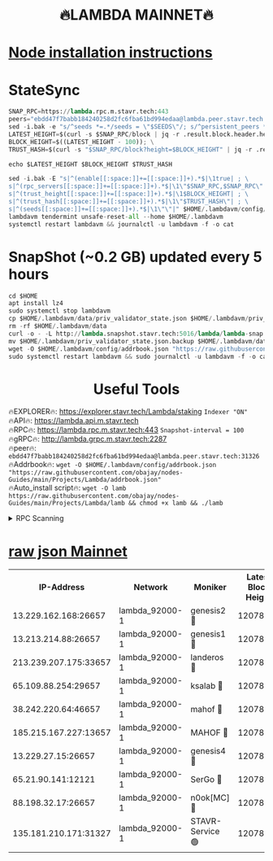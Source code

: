 <h1 align="center"> 🔥LAMBDA MAINNET🔥</h1>


[Node installation instructions](https://github.com/obajay/nodes-Guides/tree/main/Projects/Lambda)
=


# StateSync
```python
SNAP_RPC=https://lambda.rpc.m.stavr.tech:443
peers="ebdd47f7babb184240258d2fc6fba61bd994edaa@lambda.peer.stavr.tech:31326" 
sed -i.bak -e "s/^seeds *=.*/seeds = \"$SEEDS\"/; s/^persistent_peers *=.*/persistent_peers = \"$PEERS\"/" $HOME/.lambdavm/config/config.toml
LATEST_HEIGHT=$(curl -s $SNAP_RPC/block | jq -r .result.block.header.height); \
BLOCK_HEIGHT=$((LATEST_HEIGHT - 100)); \
TRUST_HASH=$(curl -s "$SNAP_RPC/block?height=$BLOCK_HEIGHT" | jq -r .result.block_id.hash)

echo $LATEST_HEIGHT $BLOCK_HEIGHT $TRUST_HASH

sed -i.bak -E "s|^(enable[[:space:]]+=[[:space:]]+).*$|\1true| ; \
s|^(rpc_servers[[:space:]]+=[[:space:]]+).*$|\1\"$SNAP_RPC,$SNAP_RPC\"| ; \
s|^(trust_height[[:space:]]+=[[:space:]]+).*$|\1$BLOCK_HEIGHT| ; \
s|^(trust_hash[[:space:]]+=[[:space:]]+).*$|\1\"$TRUST_HASH\"| ; \
s|^(seeds[[:space:]]+=[[:space:]]+).*$|\1\"\"|" $HOME/.lambdavm/config/config.toml
lambdavm tendermint unsafe-reset-all --home $HOME/.lambdavm
systemctl restart lambdavm && journalctl -u lambdavm -f -o cat

```
# SnapShot (~0.2 GB) updated every 5 hours
```python
cd $HOME
apt install lz4
sudo systemctl stop lambdavm
cp $HOME/.lambdavm/data/priv_validator_state.json $HOME/.lambdavm/priv_validator_state.json.backup
rm -rf $HOME/.lambdavm/data
curl -o - -L http://lambda.snapshot.stavr.tech:5016/lambda/lambda-snap.tar.lz4 | lz4 -c -d - | tar -x -C $HOME/.lambdavm --strip-components 2
mv $HOME/.lambdavm/priv_validator_state.json.backup $HOME/.lambdavm/data/priv_validator_state.json
wget -O $HOME/.lambdavm/config/addrbook.json "https://raw.githubusercontent.com/obajay/nodes-Guides/main/Projects/Lambda/addrbook.json"
sudo systemctl restart lambdavm && sudo journalctl -u lambdavm -f -o cat
```
 <h1 align="center"> Useful Tools</h1>

🔥EXPLORER🔥:      https://explorer.stavr.tech/Lambda/staking	        `Indexer "ON"` \
🔥API🔥: 			 		 https://lambda.api.m.stavr.tech \
🔥RPC🔥:           https://lambda.rpc.m.stavr.tech:443	              `Snapshot-interval = 100` \
🔥gRPC🔥:          http://lambda.grpc.m.stavr.tech:2287 \
🔥peer🔥:					 `ebdd47f7babb184240258d2fc6fba61bd994edaa@lambda.peer.stavr.tech:31326` \
🔥Addrbook🔥:    ```wget -O $HOME/.lambdavm/config/addrbook.json "https://raw.githubusercontent.com/obajay/nodes-Guides/main/Projects/Lambda/addrbook.json"``` \
🔥Auto_install script🔥: ```wget -O lamb https://raw.githubusercontent.com/obajay/nodes-Guides/main/Projects/Lambda/lamb && chmod +x lamb && ./lamb```


<details>
<summary>RPC Scanning</summary>

<h2 align="center"> We scan nodes in real time every 4 hours. And we provide the final result of RPC endpoints.
We cannot influence the operation of these nodes in any way. </h2>


```python
If Voting Power is higher than 0 --> then the Node is a validator of the network and may be subject to attack and be a potential threat to the chain.
```
```python
We marked such validators with a red symbol
```

</details>

[raw json Mainnet](https://rpc-check.lambm.stavr.tech/lambm/rpc-lambm-result.json)
=


<table><tr><th>IP-Address</th><th>Network</th><th>Moniker</th><th>Latest Block Height</th><th>Earliest Block Height</th><th>Catching Up</th><th>Tx Index</th><th>Voting Power</th><th>Scan Time</th></tr><tr><td>13.229.162.168:26657</td><td>lambda_92000-1</td><td>genesis2 🔴</td><td>12078799</td><td>1</td><td>False</td><td>on</td><td>15419054</td><td>2024-03-07T16:30:24.021828920UTC</td></tr><tr><td>13.213.214.88:26657</td><td>lambda_92000-1</td><td>genesis1 🔴</td><td>12078799</td><td>1</td><td>False</td><td>on</td><td>737835</td><td>2024-03-07T16:30:28.838030956UTC</td></tr><tr><td>213.239.207.175:33657</td><td>lambda_92000-1</td><td>landeros 🔴</td><td>12078798</td><td>8136001</td><td>False</td><td>off</td><td>1996962</td><td>2024-03-07T16:30:15.760970280UTC</td></tr><tr><td>65.109.88.254:29657</td><td>lambda_92000-1</td><td>ksalab 🔴</td><td>12078801</td><td>8715001</td><td>False</td><td>on</td><td>510465</td><td>2024-03-07T16:30:33.542817531UTC</td></tr><tr><td>38.242.220.64:46657</td><td>lambda_92000-1</td><td>mahof 🔴</td><td>12078801</td><td>10131001</td><td>False</td><td>off</td><td>770350</td><td>2024-03-07T16:30:38.233712732UTC</td></tr><tr><td>185.215.167.227:13657</td><td>lambda_92000-1</td><td>MAHOF 🔴</td><td>12078799</td><td>10134001</td><td>False</td><td>on</td><td>2051510</td><td>2024-03-07T16:30:27.589311195UTC</td></tr><tr><td>13.229.27.15:26657</td><td>lambda_92000-1</td><td>genesis4 🔴</td><td>12078799</td><td>11043001</td><td>False</td><td>on</td><td>9577262</td><td>2024-03-07T16:30:27.264443752UTC</td></tr><tr><td>65.21.90.141:12121</td><td>lambda_92000-1</td><td>SerGo 🔴</td><td>12078801</td><td>11978801</td><td>False</td><td>off</td><td>10618478</td><td>2024-03-07T16:30:37.960382985UTC</td></tr><tr><td>88.198.32.17:26657</td><td>lambda_92000-1</td><td>n0ok[MC] 🔴</td><td>12078801</td><td>11978801</td><td>False</td><td>off</td><td>1578630</td><td>2024-03-07T16:30:40.489385244UTC</td></tr><tr><td>135.181.210.171:31327</td><td>lambda_92000-1</td><td>STAVR-Service 🟢</td><td>12078801</td><td>12075501</td><td>False</td><td>on</td><td>0</td><td>2024-03-07T16:30:33.250258430UTC</td></tr></table>

